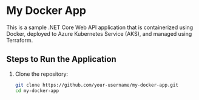 # My Docker App

This is a sample .NET Core Web API application that is containerized using Docker, deployed to Azure Kubernetes Service (AKS), and managed using Terraform.

## Steps to Run the Application

1. Clone the repository:
   ```bash
   git clone https://github.com/your-username/my-docker-app.git
   cd my-docker-app
